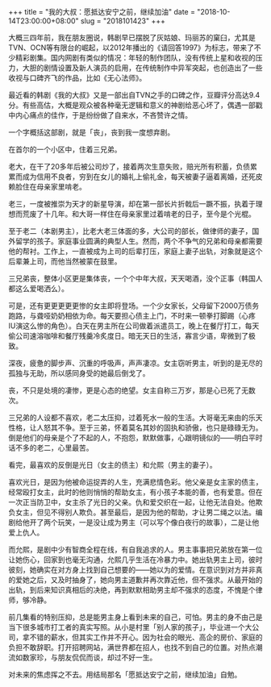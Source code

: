+++
title = "我的大叔：愿抵达安宁之前，继续加油"
date = "2018-10-14T23:00:00+08:00"
slug = "2018101423"
+++

大概三四年前，我在朋友圈说，韩剧早已摆脱了灰姑娘、玛丽苏的窠臼，尤其是TVN、OCN等有限台的崛起，以2012年播出的《请回答1997》为标志，带来了不少精彩剧集。国内网剧有类似的情况：年轻的制作团队，没有传统上星和收视的压力，大胆的剧情设置及新人演员的启用，在传统制作中异军突起，也创造出了一些收视与口碑齐飞的作品，比如《无心法师》。

最近看的韩剧《我的大叔》又是一部出自TVN之手的口碑之作，豆瓣评分高达9.4分。有些高估，大概是观众被各种毫无逻辑和意义的神剧给恶心坏了，偶遇一部戳中内心痛点的佳作，于是纷纷做了自来水，不吝赞许之情。

一个字概括这部剧，就是「丧」，丧到我一度想弃剧。

在首尔的一个小区中，住着三兄弟。

老大，在干了20多年后被公司炒了，接着两次生意失败，赔光所有积蓄，负债累累而成为信用不良者，穷到在女儿的婚礼上偷礼金，每天被妻子逼着离婚，还死皮赖脸住在母亲家里啃老。

老三，一度被推崇为天才的新星导演，却在第一部长片折戟后一蹶不振，执着于理想而荒废了十几年。和大哥一样住在母亲家里过着啃老的日子，至今是个光棍。

至于老二（本剧男主），比老大老三体面的多，大公司的部长，做律师的妻子，国外留学的孩子。家庭事业圆满的典型人生。然而，两个不争气的兄弟和母亲都需要他的帮衬。工作上，一直被成为上司的后辈打压，家庭上妻子出轨，对象就是这个后辈兼上司，而他当然被蒙在鼓里。

三兄弟丧，整体小区更是集体丧，一个个中年大叔，天天喝酒，没个正事（韩国人都这么爱喝洒么）。

可是，还有更更更更更惨的女主即将登场。一个少女家长，父母留下2000万债务跑路，与聋哑奶奶相依为命。每天要担心债主上门，不时来一顿拳打脚踢（心疼IU演这么惨的角色）。白天在男主所在公司做着派遣员工，晚上在餐厅打工，每天偷公司速溶咖啡和餐厅残羹冷炙度日。暗无天日的生活，寡言少语，卑微到了极致。

深夜，疲惫的脚步声、沉重的呼吸声，声声凄凉。女主窃听男主，听到的是无尽的孤独与无助，所以感同身受的她最后倒戈了。

丧，不只是处境的凄惨，更是心态的绝望。女主自称三万岁，那是心已死了无数次。

三兄弟的人设都不喜欢，老二太压抑，过着死水一般的生活。大哥毫无来由的乐天性格，让人怒其不争。至于三弟，怀着莫名其妙的固执和骄傲，也只是碌碌无为。倒是他们的母亲是个了不起的人，不抱怨，默默做事，心跟明镜似的——明白平时话不多的老二，心里最苦。

看完，最喜欢的反倒是光日（女主的债主）和允熙（男主的妻子）。

喜欢光日，是因为他被命运捉弄的人生，充满悲情色彩。他父亲是女主家的债主，经常殴打女主，此时的他则悄悄的帮助女主，有小孩子本能的善，也有爱意。但在一次正当防卫中，女主杀了光日的父亲。仇和爱交织在一起，让他无法自处。他欺负女主，但见不得别人欺负。甚至最后，是因为他的帮助，才让男二绳之以法。编剧给他开了两个玩笑，一是没让成为男主（可以写个像白夜行的故事），二是让他爱上仇人。

而允熙，是剧中少有智商全程在线，有自我追求的人。男主事事把兄弟放在第一位让她伤心，回家到也毫无沟通，允熙几乎生活在冷暴力中。她出轨男主上司，彼时彼刻，她确实在对方身上找到自己想要的——她以为的爱情。在意识到对方并非真的爱她之后，又及时抽身了，她向男主道歉并再次靠近他，但不强求。从最开始的出轨，到后来知识真相后的决绝，再到默默相助男主却不强求的态度，不愧是个律师，够冷静。

前几集看的特别压抑，总是能男主身上看到未来的自己，可怕。男主的身不由己是当下很多城市打工者的真实写照。从小是村里「别人家的孩子」，毕业进一个大公司，拿不错的薪水，但其实工作并不开心。因为社会的眼光、高企的房价、家庭的负担不敢辞职。打开招聘网站，满世界都在招人，也找不到自己的位置。对热点潮流如数家珍，与朋友侃侃而谈，却过不好一生。

对未来的焦虑挥之不去。用结局那名「愿抵达安宁之前，继续加油」自勉。

